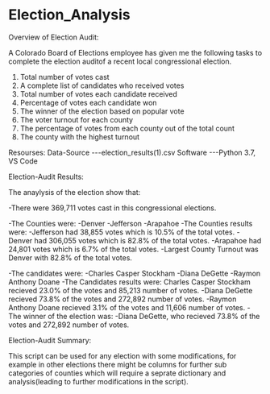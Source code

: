 # Election_Analysis
Overview of Election Audit:

A Colorado Board of Elections employee has given me the following tasks to complete the election auditof a recent local congressional election.

1) Total number of votes cast
2) A complete list of candidates who received votes
3) Total number of votes each candidate received
4) Percentage of votes each candidate won
5) The winner of the election based on popular vote
6) The voter turnout for each county
7) The percentage of votes from each county out of the total count
8) The county with the highest turnout


Resourses:
Data-Source ---election_results(1).csv 
Software ---Python 3.7, VS Code


Election-Audit Results: 

The anaylysis of the election show that:

-There were 369,711 votes cast in this congressional elections.

-The Counties were:
    -Denver
    -Jefferson
    -Arapahoe
-The Counties results were:
    -Jefferson had 38,855 votes which is 10.5% of the total votes.
    -Denver had 306,055 votes which is 82.8% of the total votes.
    -Arapahoe had 24,801 votes which is 6.7% of the total votes.
-Largest County Turnout was Denver with 82.8% of the total votes.

-The candidates were:
    -Charles Casper Stockham
    -Diana DeGette
    -Raymon Anthony Doane
-The Candidates results were:
    Charles Casper Stockham recieved 23.0% of the votes and 85,213 number of votes.
    -Diana DeGette recieved 73.8% of the votes and 272,892 number of votes.
    -Raymon Anthony Doane recieved 3.1% of the votes and 11,606 number of votes.
-The winner of the election was:
    -Diana DeGette, who recieved 73.8% of the votes and 272,892 number of votes.

Election-Audit Summary: 

This script can be used for any election with some modifications, for example in other elections there might be columns for further sub categories of counties which will require a seprate dictionary and analysis(leading to further modifications in the script). 


